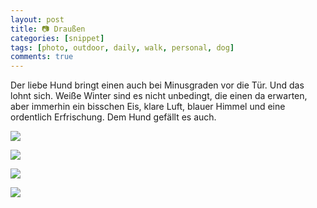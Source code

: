 ```yaml
---
layout: post
title: 📷 Draußen 
categories: [snippet]
tags: [photo, outdoor, daily, walk, personal, dog] 
comments: true
---
```


Der liebe Hund bringt einen auch bei Minusgraden vor die Tür. Und das lohnt sich. Weiße Winter sind es nicht unbedingt, die einen da erwarten, aber immerhin ein bisschen Eis, klare Luft, blauer Himmel und eine ordentlich Erfrischung. Dem Hund gefällt es auch.

![](http://stngl.net/foto/uploads/big/6874cb5dfc25efc0a401bd3e53b33730.jpg)

![](http://stngl.net/foto/uploads/big/c560ce1f92bb193921df98e85ca2b39f.jpg)

![](http://stngl.net/foto/uploads/big/8f1755a19bbbc4b9595706164747bf53.jpg)

![](http://stngl.net/foto/uploads/big/f2630897abdcafaf0c2009f0df2bb2ea.jpg)
